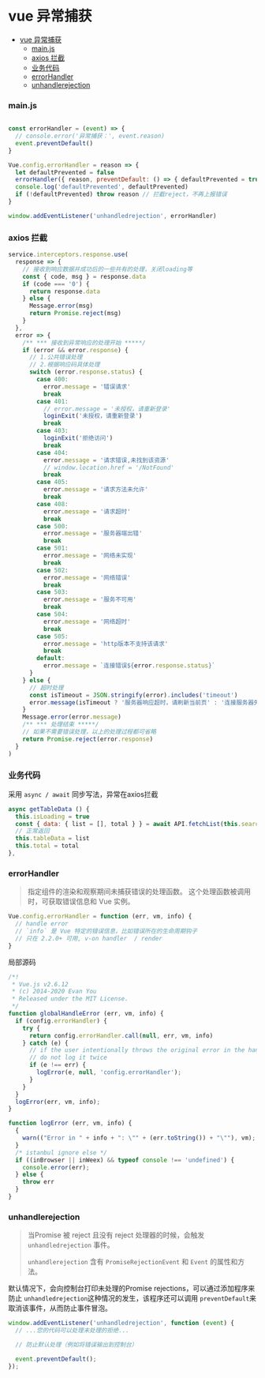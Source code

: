 # vue 异常捕获

- [vue 异常捕获](#vue-异常捕获)
    - [main.js](#mainjs)
    - [axios 拦截](#axios-拦截)
    - [业务代码](#业务代码)
    - [errorHandler](#errorhandler)
    - [unhandlerejection](#unhandlerejection)

### main.js

```js

const errorHandler = (event) => {
  // console.error('异常捕获：', event.reason)
  event.preventDefault()
}

Vue.config.errorHandler = reason => {
  let defaultPrevented = false
  errorHandler({ reason, preventDefault: () => { defaultPrevented = true } })
  console.log('defaultPrevented', defaultPrevented)
  if (!defaultPrevented) throw reason // 拦截reject，不再上报错误
}

window.addEventListener('unhandledrejection', errorHandler)

```

### axios 拦截

```js
service.interceptors.response.use(
  response => {
    // 接收到响应数据并成功后的一些共有的处理，关闭loading等
    const { code, msg } = response.data
    if (code === '0') {
      return response.data
    } else {
      Message.error(msg)
      return Promise.reject(msg)
    }
  },
  error => {
    /** *** 接收到异常响应的处理开始 *****/
    if (error && error.response) {
      // 1.公共错误处理
      // 2.根据响应码具体处理
      switch (error.response.status) {
        case 400:
          error.message = '错误请求'
          break
        case 401:
          // error.message = '未授权，请重新登录'
          loginExit('未授权，请重新登录')
          break
        case 403:
          loginExit('拒绝访问')
          break
        case 404:
          error.message = '请求错误,未找到该资源'
          // window.location.href = '/NotFound'
          break
        case 405:
          error.message = '请求方法未允许'
          break
        case 408:
          error.message = '请求超时'
          break
        case 500:
          error.message = '服务器端出错'
          break
        case 501:
          error.message = '网络未实现'
          break
        case 502:
          error.message = '网络错误'
          break
        case 503:
          error.message = '服务不可用'
          break
        case 504:
          error.message = '网络超时'
          break
        case 505:
          error.message = 'http版本不支持该请求'
          break
        default:
          error.message = `连接错误${error.response.status}`
      }
    } else {
      // 超时处理
      const isTimeout = JSON.stringify(error).includes('timeout')
      error.message(isTimeout ? '服务器响应超时，请刷新当前页' : '连接服务器失败')
    }
    Message.error(error.message)
    /** *** 处理结束 *****/
    // 如果不需要错误处理，以上的处理过程都可省略
    return Promise.reject(error.response)
  }
)
```

### 业务代码

采用 `async / await` 同步写法，异常在axios拦截

```js
async getTableData () {
  this.isLoading = true
  const { data: { list = [], total } } = await API.fetchList(this.searchForm).finally(() => { this.isLoading = false }) // 异常
  // 正常返回
  this.tableData = list
  this.total = total
},

```

### errorHandler

> 指定组件的渲染和观察期间未捕获错误的处理函数。
> 这个处理函数被调用时，可获取错误信息和 Vue 实例。

```js
Vue.config.errorHandler = function (err, vm, info) {
  // handle error
  // `info` 是 Vue 特定的错误信息，比如错误所在的生命周期钩子
  // 只在 2.2.0+ 可用, v-on handler  / render
}
```
局部源码
```js
/*!
 * Vue.js v2.6.12
 * (c) 2014-2020 Evan You
 * Released under the MIT License.
 */
function globalHandleError (err, vm, info) {
  if (config.errorHandler) {
    try {
      return config.errorHandler.call(null, err, vm, info)
    } catch (e) {
      // if the user intentionally throws the original error in the handler,
      // do not log it twice
      if (e !== err) {
        logError(e, null, 'config.errorHandler');
      }
    }
  }
  logError(err, vm, info);
}

function logError (err, vm, info) {
  {
    warn(("Error in " + info + ": \"" + (err.toString()) + "\""), vm);
  }
  /* istanbul ignore else */
  if ((inBrowser || inWeex) && typeof console !== 'undefined') {
    console.error(err);
  } else {
    throw err
  }
}
```

### unhandlerejection

> 当Promise 被 reject 且没有 reject 处理器的时候，会触发 `unhandledrejection` 事件。
>
> `unhandlerejection` 含有 `PromiseRejectionEvent` 和 `Event` 的属性和方法。

默认情况下，会向控制台打印未处理的Promise rejections，可以通过添加程序来防止 `unhandledrejection`这种情况的发生，该程序还可以调用 `preventDefault`来取消该事件，从而防止事件冒泡。

```js
window.addEventListener('unhandledrejection', function (event) {
  // ...您的代码可以处理未处理的拒绝...

  // 防止默认处理（例如将错误输出到控制台）

  event.preventDefault();
});
```